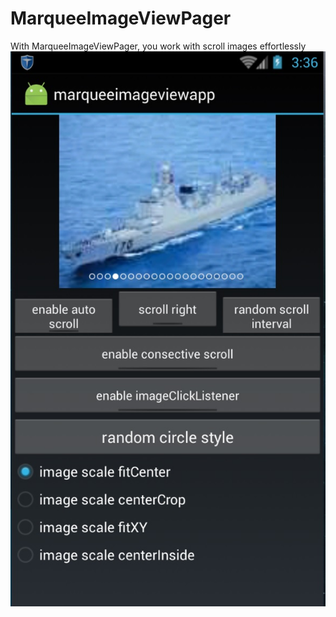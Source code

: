 # MarqueeImageViewPager
With MarqueeImageViewPager, you work with scroll images  effortlessly 
![](https://github.com/Kerence/MarqueeImageViewPager/blob/master/raw/images-folder/1.jpg)


